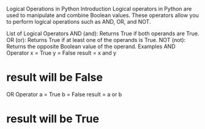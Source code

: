 Logical Operations in Python
Introduction
Logical operators in Python are used to manipulate and combine Boolean values. These operators allow you to perform logical operations such as AND, OR, and NOT.

List of Logical Operators
AND (and): Returns True if both operands are True.
OR (or): Returns True if at least one of the operands is True.
NOT (not): Returns the opposite Boolean value of the operand.
Examples
AND Operator
x = True
y = False
result = x and y
# result will be False
OR Operator
a = True
b = False
result = a or b
# result will be True
